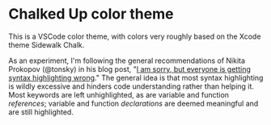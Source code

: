 # Chalked Up color theme

This is a VSCode color theme, with colors very roughly based on the Xcode
theme Sidewalk Chalk.

As an experiment, I'm following the general recommendations of Nikita
Prokopov (@tonsky) in his blog post, "[I am sorry, but everyone is getting
syntax highlighting wrong](https://tonsky.me/blog/syntax-highlighting/)."
The general idea is that most syntax highlighting is wildly excessive and
hinders code understanding rather than helping it. Most keywords are left
unhighlighted, as are variable and function *references*; variable and
function *declarations* are deemed meaningful and are still highlighted.
